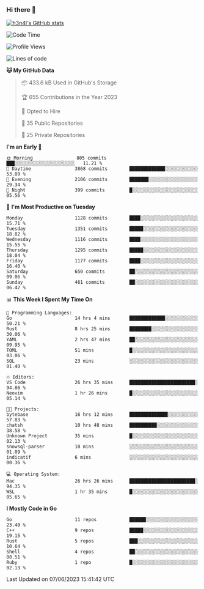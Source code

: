 ### Hi there 👋

[![h3n4l's GitHub stats](https://github-readme-stats.vercel.app/api?username=h3n4l&count_private=true&show_icons=true&theme=radical)](https://github.com/h3n4l/github-readme-stats)

<!--START_SECTION:waka-->
![Code Time](http://img.shields.io/badge/Code%20Time-1%2C289%20hrs%202%20mins-blue)

![Profile Views](http://img.shields.io/badge/Profile%20Views-2-blue)

![Lines of code](https://img.shields.io/badge/From%20Hello%20World%20I%27ve%20Written-3.2%20million%20lines%20of%20code-blue)

**🐱 My GitHub Data** 

> 📦 433.6 kB Used in GitHub's Storage 
 > 
> 🏆 655 Contributions in the Year 2023
 > 
> 💼 Opted to Hire
 > 
> 📜 35 Public Repositories 
 > 
> 🔑 25 Private Repositories 
 > 
**I'm an Early 🐤** 

```text
🌞 Morning                805 commits         ███░░░░░░░░░░░░░░░░░░░░░░   11.21 % 
🌆 Daytime                3868 commits        █████████████░░░░░░░░░░░░   53.89 % 
🌃 Evening                2106 commits        ███████░░░░░░░░░░░░░░░░░░   29.34 % 
🌙 Night                  399 commits         █░░░░░░░░░░░░░░░░░░░░░░░░   05.56 % 
```
📅 **I'm Most Productive on Tuesday** 

```text
Monday                   1128 commits        ████░░░░░░░░░░░░░░░░░░░░░   15.71 % 
Tuesday                  1351 commits        █████░░░░░░░░░░░░░░░░░░░░   18.82 % 
Wednesday                1116 commits        ████░░░░░░░░░░░░░░░░░░░░░   15.55 % 
Thursday                 1295 commits        █████░░░░░░░░░░░░░░░░░░░░   18.04 % 
Friday                   1177 commits        ████░░░░░░░░░░░░░░░░░░░░░   16.40 % 
Saturday                 650 commits         ██░░░░░░░░░░░░░░░░░░░░░░░   09.06 % 
Sunday                   461 commits         ██░░░░░░░░░░░░░░░░░░░░░░░   06.42 % 
```


📊 **This Week I Spent My Time On** 

```text
💬 Programming Languages: 
Go                       14 hrs 4 mins       █████████████░░░░░░░░░░░░   50.21 % 
Rust                     8 hrs 25 mins       ████████░░░░░░░░░░░░░░░░░   30.06 % 
YAML                     2 hrs 47 mins       ██░░░░░░░░░░░░░░░░░░░░░░░   09.95 % 
TOML                     51 mins             █░░░░░░░░░░░░░░░░░░░░░░░░   03.06 % 
SQL                      23 mins             ░░░░░░░░░░░░░░░░░░░░░░░░░   01.40 % 

🔥 Editors: 
VS Code                  26 hrs 35 mins      ████████████████████████░   94.86 % 
Neovim                   1 hr 26 mins        █░░░░░░░░░░░░░░░░░░░░░░░░   05.14 % 

🐱‍💻 Projects: 
bytebase                 16 hrs 12 mins      ██████████████░░░░░░░░░░░   57.83 % 
chatsh                   10 hrs 48 mins      ██████████░░░░░░░░░░░░░░░   38.58 % 
Unknown Project          35 mins             █░░░░░░░░░░░░░░░░░░░░░░░░   02.13 % 
snowsql-parser           18 mins             ░░░░░░░░░░░░░░░░░░░░░░░░░   01.09 % 
indicatif                6 mins              ░░░░░░░░░░░░░░░░░░░░░░░░░   00.36 % 

💻 Operating System: 
Mac                      26 hrs 26 mins      ████████████████████████░   94.35 % 
WSL                      1 hr 35 mins        █░░░░░░░░░░░░░░░░░░░░░░░░   05.65 % 
```

**I Mostly Code in Go** 

```text
Go                       11 repos            ██████░░░░░░░░░░░░░░░░░░░   23.40 % 
C++                      9 repos             █████░░░░░░░░░░░░░░░░░░░░   19.15 % 
Rust                     5 repos             ███░░░░░░░░░░░░░░░░░░░░░░   10.64 % 
Shell                    4 repos             ██░░░░░░░░░░░░░░░░░░░░░░░   08.51 % 
Ruby                     1 repo              █░░░░░░░░░░░░░░░░░░░░░░░░   02.13 % 
```




 Last Updated on 07/06/2023 15:41:42 UTC
<!--END_SECTION:waka-->


